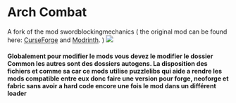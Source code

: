 # Arch Combat

A fork of the mod swordblockingmechanics ( the original mod can be found here: [CurseForge](https://www.curseforge.com/members/fuzs_/projects) and [Modrinth](https://modrinth.com/user/Fuzs). )
![](https://raw.githubusercontent.com/AcTh2/notch-combat/main/dexyo-frr.png)
<h4>Globalement pour modifier le mods vous devez le modifier le dossier Common les autres sont des dossiers autogens. La disposition des fichiers et comme sa car ce mods utilise puzzlelibs qui aide a rendre les mods compatible entre eux donc faire une version pour forge, neoforge et fabric sans avoir a hard code encore une fois le mod dans un différent loader</h4>
